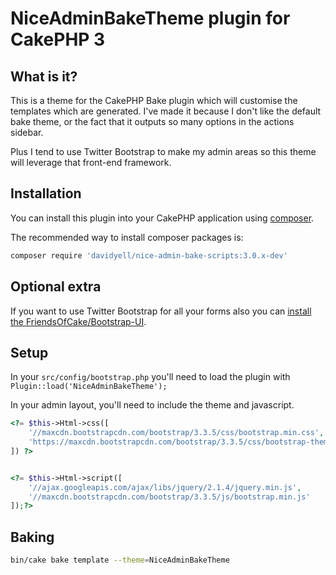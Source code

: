 # NiceAdminBakeTheme plugin for CakePHP 3

## What is it?
This is a theme for the CakePHP Bake plugin which will customise the templates which are generated. I've made it because 
I don't like the default bake theme, or the fact that it outputs so many options in the actions sidebar.

Plus I tend to use Twitter Bootstrap to make my admin areas so this theme will leverage that front-end framework.

## Installation
You can install this plugin into your CakePHP application using [composer](http://getcomposer.org).

The recommended way to install composer packages is:

```bash
composer require 'davidyell/nice-admin-bake-scripts:3.0.x-dev'
```

## Optional extra
If you want to use Twitter Bootstrap for all your forms also you can [install the FriendsOfCake/Bootstrap-UI](https://github.com/friendsofcake/bootstrap-ui).

## Setup
In your `src/config/bootstrap.php` you'll need to load the plugin with `Plugin::load('NiceAdminBakeTheme');`

In your admin layout, you'll need to include the theme and javascript.

```php
<?= $this->Html->css([
    '//maxcdn.bootstrapcdn.com/bootstrap/3.3.5/css/bootstrap.min.css',
    'https://maxcdn.bootstrapcdn.com/bootstrap/3.3.5/css/bootstrap-theme.min.css'
]) ?>


<?= $this->Html->script([
    '//ajax.googleapis.com/ajax/libs/jquery/2.1.4/jquery.min.js',
    '//maxcdn.bootstrapcdn.com/bootstrap/3.3.5/js/bootstrap.min.js'
]);?>
```

## Baking
```bash
bin/cake bake template --theme=NiceAdminBakeTheme
```
